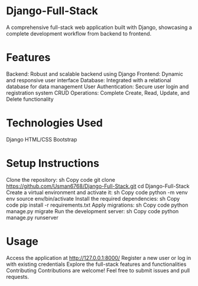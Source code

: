 # Django-Full-Stack
A comprehensive full-stack web application built with Django, showcasing a complete development workflow from backend to frontend.

# Features
Backend: Robust and scalable backend using Django
Frontend: Dynamic and responsive user interface
Database: Integrated with a relational database for data management
User Authentication: Secure user login and registration system
CRUD Operations: Complete Create, Read, Update, and Delete functionality

# Technologies Used
Django
HTML/CSS
Bootstrap

# Setup Instructions
Clone the repository:
sh
Copy code
git clone https://github.com/Usman6768/Django-Full-Stack.git
cd Django-Full-Stack
Create a virtual environment and activate it:
sh
Copy code
python -m venv env
source env/bin/activate
Install the required dependencies:
sh
Copy code
pip install -r requirements.txt
Apply migrations:
sh
Copy code
python manage.py migrate
Run the development server:
sh
Copy code
python manage.py runserver

# Usage
Access the application at http://127.0.0.1:8000/
Register a new user or log in with existing credentials
Explore the full-stack features and functionalities
Contributing
Contributions are welcome! Feel free to submit issues and pull requests.
